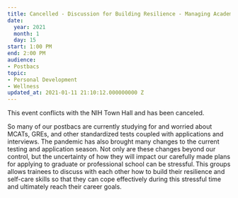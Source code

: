 ```yaml
---
title: Cancelled - Discussion for Building Resilience - Managing Academic Stressors
date:
  year: 2021
  month: 1
  day: 15
start: 1:00 PM
end: 2:00 PM
audience:
- Postbacs
topic:
- Personal Development
- Wellness
updated_at: 2021-01-11 21:10:12.000000000 Z
---
```

<span>This event conflicts with the NIH Town
Hall and has been canceled.  </span>

<span>So many of our postbacs are currently
studying for and worried about MCATs, GREs, and other standardized tests
coupled with applications and interviews. The pandemic has also brought
many changes to the current testing and application season. Not only are
these changes beyond our control, but the uncertainty of how they will
impact our carefully made plans for applying to graduate or professional
school can be stressful. This groups allows trainees to discuss with
each other how to build their resilience and self-care skills so
that they can cope effectively during this stressful time and ultimately
reach their career goals.  </span>

 
